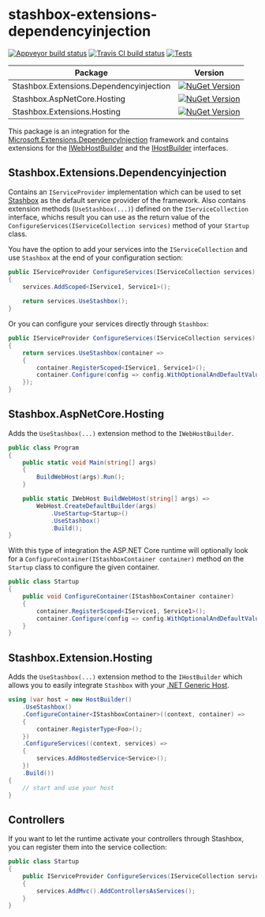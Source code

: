 # stashbox-extensions-dependencyinjection
[![Appveyor build status](https://img.shields.io/appveyor/ci/pcsajtai/stashbox-extensions-dependencyinjection/master.svg?label=appveyor)](https://ci.appveyor.com/project/pcsajtai/stashbox-extensions-dependencyinjection/branch/master) [![Travis CI build status](https://img.shields.io/travis/z4kn4fein/stashbox-extensions-dependencyinjection/master.svg?label=travis-ci)](https://travis-ci.org/z4kn4fein/stashbox-extensions-dependencyinjection) [![Tests](https://img.shields.io/appveyor/tests/pcsajtai/stashbox-extensions-dependencyinjection/master.svg)](https://ci.appveyor.com/project/pcsajtai/stashbox-extensions-dependencyinjection/build/tests)

| Package | Version |
| --- | --- |
| Stashbox.Extensions.Dependencyinjection | [![NuGet Version](https://buildstats.info/nuget/Stashbox.Extensions.Dependencyinjection)](https://www.nuget.org/packages/Stashbox.Extensions.Dependencyinjection/) |
| Stashbox.AspNetCore.Hosting | [![NuGet Version](https://buildstats.info/nuget/Stashbox.AspNetCore.Hosting)](https://www.nuget.org/packages/Stashbox.AspNetCore.Hosting/) |
| Stashbox.Extensions.Hosting | [![NuGet Version](https://buildstats.info/nuget/Stashbox.Extensions.Hosting)](https://www.nuget.org/packages/Stashbox.Extensions.Hosting/) |

This package is an integration for the [Microsoft.Extensions.DependencyInjection](https://github.com/aspnet/DependencyInjection)  framework and contains extensions for the [IWebHostBuilder](https://github.com/aspnet/Hosting/blob/master/src/Microsoft.AspNetCore.Hosting.Abstractions/IWebHostBuilder.cs) and the [IHostBuilder](https://github.com/aspnet/Hosting/blob/master/src/Microsoft.Extensions.Hosting.Abstractions/IHostBuilder.cs) interfaces.

## Stashbox.Extensions.Dependencyinjection
Contains an `IServiceProvider` implementation which can be used to set [Stashbox](https://github.com/z4kn4fein/stashbox) as the default service provider of the framework. Also contains extension methods (`UseStashbox(...)`) defined on the `IServiceCollection` interface, whichs result you can use as the return value of the `ConfigureServices(IServiceCollection services)` method of your `Startup` class.

You have the option to add your services into the `IServiceCollection` and use `Stashbox` at the end of your configuration section:
```c#
public IServiceProvider ConfigureServices(IServiceCollection services)
{
    services.AddScoped<IService1, Service1>();
        
    return services.UseStashbox();
}
```
Or you can configure your services directly through `Stashbox`:
```c#
public IServiceProvider ConfigureServices(IServiceCollection services)
{
    return services.UseStashbox(container =>
    {
        container.RegisterScoped<IService1, Service1>();
        container.Configure(config => config.WithOptionalAndDefaultValueInjection());
    });
}
```
## Stashbox.AspNetCore.Hosting
Adds the `UseStashbox(...)` extension method to the `IWebHostBuilder`.

```c#
public class Program
{
    public static void Main(string[] args)
    {
        BuildWebHost(args).Run();
    }

    public static IWebHost BuildWebHost(string[] args) =>
        WebHost.CreateDefaultBuilder(args)
            .UseStartup<Startup>()
            .UseStashbox()
            .Build();
}
```
With this type of integration the ASP.NET Core runtime will optionally look for a `ConfigureContainer(IStashboxContainer container)` method on the `Startup` class to configure the given container.
```c#
public class Startup
{
    public void ConfigureContainer(IStashboxContainer container)
    {
        container.RegisterScoped<IService1, Service1>();
        container.Configure(config => config.WithOptionalAndDefaultValueInjection());
    }
}
```

## Stashbox.Extension.Hosting
Adds the `UseStashbox(...)` extension method to the `IHostBuilder` which allows you to easily integrate `Stashbox` with your [.NET Generic Host](https://docs.microsoft.com/en-us/aspnet/core/fundamentals/host/generic-host?view=aspnetcore-2.1).

```c#
using (var host = new HostBuilder()
    .UseStashbox()
    .ConfigureContainer<IStashboxContainer>((context, container) =>
    {
        container.RegisterType<Foo>();
    })
    .ConfigureServices((context, services) =>
    {
        services.AddHostedService<Service>();
    })
    .Build())
{
    // start and use your host
}
```

## Controllers
If you want to let the runtime activate your controllers through Stashbox, you can register them into the service collection:
```c#
public class Startup
{
    public IServiceProvider ConfigureServices(IServiceCollection services)
    {
        services.AddMvc().AddControllersAsServices();
    }
}
```
